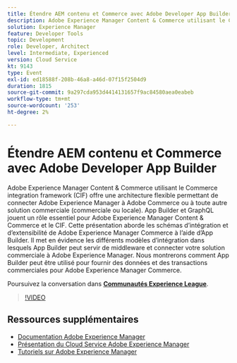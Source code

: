 ```yaml
---
title: Étendre AEM contenu et Commerce avec Adobe Developer App Builder
description: Adobe Experience Manager Content & Commerce utilisant le Commerce integration framework (CIF) offre une architecture flexible permettant de connecter Adobe Experience Manager à Adobe Commerce ou à toute autre solution commerciale (commerciale ou locale). App Builder et GraphQL jouent un rôle essentiel pour Adobe Experience Manager Content & Commerce et le CIF. Cette présentation aborde les schémas d’intégration et d’extensibilité de Adobe Experience Manager Commerce à l’aide d’App Builder. Il met en évidence les différents modèles d’intégration dans lesquels App Builder peut servir de middleware et connecter votre solution commerciale à Adobe Experience Manager. Nous montrerons comment App Builder peut être utilisé pour fournir des données et des transactions commerciales pour Adobe Experience Manager Commerce.
solution: Experience Manager
feature: Developer Tools
topic: Development
role: Developer, Architect
level: Intermediate, Experienced
version: Cloud Service
kt: 9143
type: Event
exl-id: ed18588f-208b-46a8-a46d-07f15f2504d9
duration: 1815
source-git-commit: 9a297cda953d4414131657f9ac84580aea0eabeb
workflow-type: tm+mt
source-wordcount: '253'
ht-degree: 2%

---
```


# Étendre AEM contenu et Commerce avec Adobe Developer App Builder

Adobe Experience Manager Content &amp; Commerce utilisant le Commerce integration framework (CIF) offre une architecture flexible permettant de connecter Adobe Experience Manager à Adobe Commerce ou à toute autre solution commerciale (commerciale ou locale). App Builder et GraphQL jouent un rôle essentiel pour Adobe Experience Manager Content &amp; Commerce et le CIF. Cette présentation aborde les schémas d’intégration et d’extensibilité de Adobe Experience Manager Commerce à l’aide d’App Builder. Il met en évidence les différents modèles d’intégration dans lesquels App Builder peut servir de middleware et connecter votre solution commerciale à Adobe Experience Manager. Nous montrerons comment App Builder peut être utilisé pour fournir des données et des transactions commerciales pour Adobe Experience Manager Commerce.

Poursuivez la conversation dans **[Communautés Experience League](https://adobe.ly/3om4942)**.

>[!VIDEO](https://video.tv.adobe.com/v/337567/?quality=12&learn=on&hidetitle=true)

## Ressources supplémentaires

- [Documentation Adobe Experience Manager](https://experienceleague.adobe.com/docs/experience-manager-cloud-service.html)
- [Présentation du Cloud Service Adobe Experience Manager](https://experienceleague.adobe.com/docs/experience-manager-cloud-service/overview/home.html)
- [Tutoriels sur Adobe Experience Manager](https://experienceleague.adobe.com/docs/experience-manager-tutorials.html)
